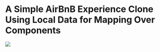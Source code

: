# A Simple AirBnB Experience Clone Using Local Data for Mapping Over Components

![](https://i.imgur.com/HAeV0EB.png)

